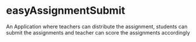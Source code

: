 # easyAssignmentSubmit
An Application where teachers can distribute the assignment, students can submit the assignments and teacher can score the assignments accordingly
